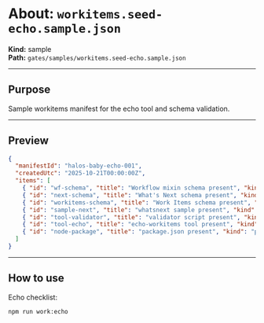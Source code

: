 # About: `workitems.seed-echo.sample.json`

**Kind:** sample  
**Path:** `gates/samples/workitems.seed-echo.sample.json`

---

## Purpose

Sample workitems manifest for the echo tool and schema validation.

---

## Preview

```json
{
  "manifestId": "halos-baby-echo-001",
  "createdUtc": "2025-10-21T00:00:00Z",
  "items": [
    { "id": "wf-schema", "title": "Workflow mixin schema present", "kind": "schema", "path": "gates/schemas/halos-workflow.schema.json", "state": "PASSED", "stateCode": 5, "reason": "materialized" },
    { "id": "next-schema", "title": "What's Next schema present", "kind": "schema", "path": "gates/schemas/halos-whatsnext.schema.json", "state": "PASSED", "stateCode": 5, "reason": "materialized" },
    { "id": "workitems-schema", "title": "Work Items schema present", "kind": "schema", "path": "gates/schemas/halos-workitems.schema.json", "state": "PASSED", "stateCode": 5, "reason": "materialized" },
    { "id": "sample-next", "title": "whatsnext sample present", "kind": "sample", "path": "gates/samples/whatsnext.sample.json", "state": "PASSED", "stateCode": 5, "reason": "materialized" },
    { "id": "tool-validator", "title": "validator script present", "kind": "script", "path": "gates/tools/validate-gate.mjs", "state": "PASSED", "stateCode": 5, "reason": "materialized" },
    { "id": "tool-echo", "title": "echo-workitems tool present", "kind": "script", "path": "gates/tools/echo-workitems.mjs", "state": "PASSED", "stateCode": 5, "reason": "materialized" },
    { "id": "node-package", "title": "package.json present", "kind": "package", "path": "gates/package.json", "state": "PASSED", "stateCode": 5, "reason": "materialized" }
  ]
}
```

---

## How to use

Echo checklist:

```bash
npm run work:echo
```